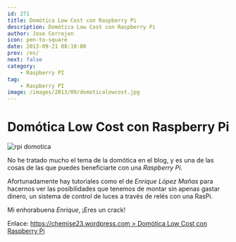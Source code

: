 ```yaml
---
id: 271
title: Domótica Low Cost con Raspberry Pi
description: Domótica Low Cost con Raspberry Pi
author: Jose Cerrejon
icon: pen-to-square
date: 2013-09-21 08:10:00
prev: /es/
next: false
category:
    - Raspberry PI
tag:
    - Raspberry PI
image: /images/2013/09/domoticalowcost.jpg
---
```


# Domótica Low Cost con Raspberry Pi

![rpi domotica](/images/2013/09/domoticalowcost.jpg)

No he tratado mucho el tema de la domótica en el blog, y es una de las cosas de las que puedes beneficiarte con una _Raspberry Pi_.

Afortunadamente hay tutoriales como el de _Enrique López Mañas_ para hacernos ver las posibilidades que tenemos de montar sin apenas gastar dinero, un sistema de control de luces a través de relés con una RasPi.

Mi enhorabuena _Enrique_, ¡Eres un crack!

Enlace: [https://chemise23.wordpress.com > Domótica Low Cost con Raspberry Pi](https://chemise23.wordpress.com/2013/09/19/domotica-con-raspberry/)
